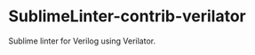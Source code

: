 SublimeLinter-contrib-verilator
===============================

Sublime linter for Verilog using Verilator.
